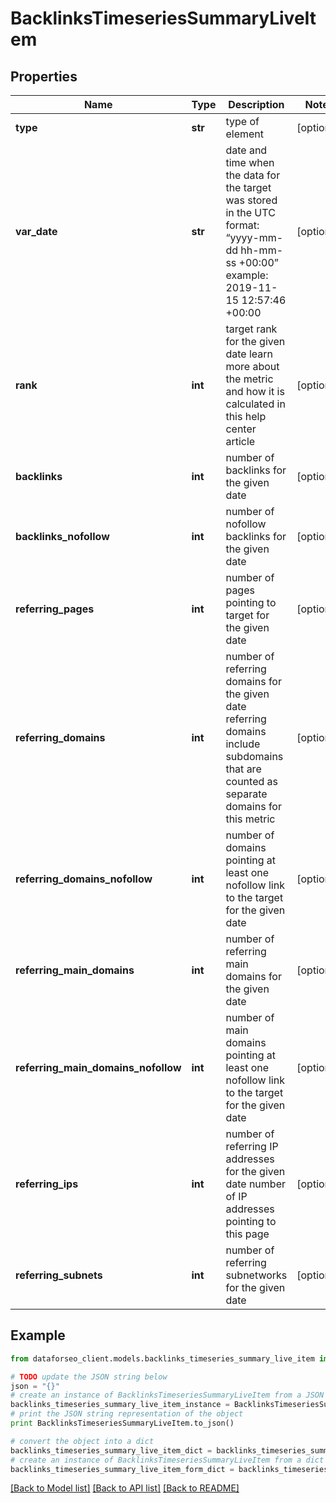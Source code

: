 # BacklinksTimeseriesSummaryLiveItem


## Properties

Name | Type | Description | Notes
------------ | ------------- | ------------- | -------------
**type** | **str** | type of element | [optional] 
**var_date** | **str** | date and time when the data for the target was stored in the UTC format: “yyyy-mm-dd hh-mm-ss +00:00” example: 2019-11-15 12:57:46 +00:00 | [optional] 
**rank** | **int** | target rank for the given date learn more about the metric and how it is calculated in this help center article | [optional] 
**backlinks** | **int** | number of backlinks for the given date | [optional] 
**backlinks_nofollow** | **int** | number of nofollow backlinks for the given date | [optional] 
**referring_pages** | **int** | number of pages pointing to target for the given date | [optional] 
**referring_domains** | **int** | number of referring domains for the given date referring domains include subdomains that are counted as separate domains for this metric | [optional] 
**referring_domains_nofollow** | **int** | number of domains pointing at least one nofollow link to the target for the given date | [optional] 
**referring_main_domains** | **int** | number of referring main domains for the given date | [optional] 
**referring_main_domains_nofollow** | **int** | number of main domains pointing at least one nofollow link to the target for the given date | [optional] 
**referring_ips** | **int** | number of referring IP addresses for the given date number of IP addresses pointing to this page | [optional] 
**referring_subnets** | **int** | number of referring subnetworks for the given date | [optional] 

## Example

```python
from dataforseo_client.models.backlinks_timeseries_summary_live_item import BacklinksTimeseriesSummaryLiveItem

# TODO update the JSON string below
json = "{}"
# create an instance of BacklinksTimeseriesSummaryLiveItem from a JSON string
backlinks_timeseries_summary_live_item_instance = BacklinksTimeseriesSummaryLiveItem.from_json(json)
# print the JSON string representation of the object
print BacklinksTimeseriesSummaryLiveItem.to_json()

# convert the object into a dict
backlinks_timeseries_summary_live_item_dict = backlinks_timeseries_summary_live_item_instance.to_dict()
# create an instance of BacklinksTimeseriesSummaryLiveItem from a dict
backlinks_timeseries_summary_live_item_form_dict = backlinks_timeseries_summary_live_item.from_dict(backlinks_timeseries_summary_live_item_dict)
```
[[Back to Model list]](../README.md#documentation-for-models) [[Back to API list]](../README.md#documentation-for-api-endpoints) [[Back to README]](../README.md)


